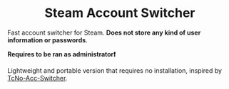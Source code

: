 <h1 align="center"> 
 Steam Account Switcher 
</h1>

Fast account switcher for Steam. **Does not store any kind of user information or passwords**.

**Requires to be ran as administrator:exclamation:**

Lightweight and portable version that requires no installation, inspired by [TcNo-Acc-Switcher](https://github.com/TcNobo/TcNo-Acc-Switcher/).
